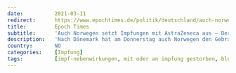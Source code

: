 ```yaml
---
date:          2021-03-11
redirect:      https://www.epochtimes.de/politik/deutschland/auch-norwegen-setzt-impfungen-mit-astrazeneca-vakzin-aus-bundesgesundheitsministerium-sieht-keinen-anlass-fuer-stopp-a3468170.html
title:         Epoch Times
subtitle:      'Auch Norwegen setzt Impfungen mit AstraZeneca aus – Berlin sieht keinen Anlass für einen Stopp'
description:   'Nach Dänemark hat am Donnerstag auch Norwegen den Gebrauch des Corona-Impfstoffs von AstraZeneca ausgesetzt. Zur Begründung verwies Geir Bukholm von der Nationalen Gesundheitsbehörde in Oslo auf Hinweise auf mögliche gefährliche …'
country:       NO
categories:    [Impfung]
tags:          [impf-nebenwirkungen, mit oder an impfung gestorben, blutgerinnungsstörungen, astrazeneca, impf-stopp]
---
```

